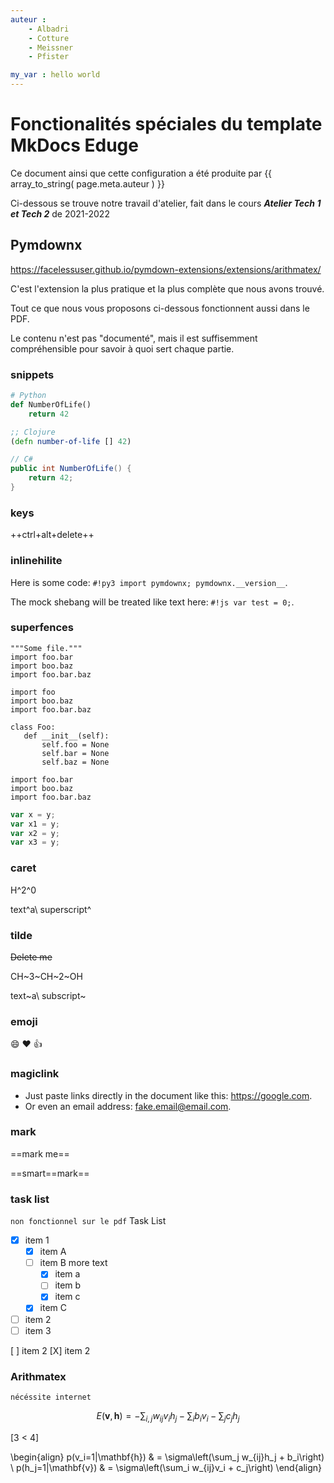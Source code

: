```yaml
---
auteur : 
    - Albadri
    - Cotture
    - Meissner
    - Pfister

my_var : hello world
---
```



# Fonctionalités spéciales du template MkDocs Eduge
Ce document ainsi que cette configuration a été produite par {{ array_to_string( page.meta.auteur ) }} 

Ci-dessous se trouve notre travail d'atelier, fait dans le cours ***Atelier Tech 1 et Tech 2*** de 2021-2022


## Pymdownx
https://facelessuser.github.io/pymdown-extensions/extensions/arithmatex/ 

C'est l'extension la plus pratique et la plus complète que nous avons trouvé.

Tout ce que nous vous proposons ci-dessous fonctionnent aussi dans le PDF.

Le contenu n'est pas "documenté", mais il est suffisemment compréhensible pour savoir à quoi sert chaque partie.
 

### snippets
``` python
# Python
def NumberOfLife()
    return 42

```

``` clojure
;; Clojure
(defn number-of-life [] 42)

```

``` csharp
// C#
public int NumberOfLife() {
    return 42;
}

```

### keys 
++ctrl+alt+delete++


### inlinehilite
Here is some code: `#!py3 import pymdownx; pymdownx.__version__`.

The mock shebang will be treated like text here: ` #!js var test = 0; `.


### superfences
``` {linenums="10"}
"""Some file."""
import foo.bar
import boo.baz
import foo.bar.baz
```
 
```{.py3 hl_lines="1-2 5 7-8" linenums="10"}
import foo
import boo.baz
import foo.bar.baz

class Foo:
   def __init__(self):
       self.foo = None
       self.bar = None
       self.baz = None
```

```{.py3 title="My Cool Header"}
import foo.bar
import boo.baz
import foo.bar.baz
```

``` js title="tout-en-1.js" linenums="10" hl_lines="1 3"
var x = y;
var x1 = y;
var x2 = y;
var x3 = y;
```


### caret
H^2^0

text^a\ superscript^
  

### tilde
~~Delete me~~

CH~3~CH~2~OH

text~a\ subscript~

### emoji 
:smile: :heart: :thumbsup:

### magiclink
- Just paste links directly in the document like this: https://google.com.
- Or even an email address: fake.email@email.com. 

### mark

==mark me==

==smart==mark==

### task list
`non fonctionnel sur le pdf`
Task List

- [X] item 1
    * [X] item A
    * [ ] item B
        more text
        + [x] item a
        + [ ] item b
        + [x] item c
    * [X] item C
- [ ] item 2
- [ ] item 3

[ ] item 2
[X] item 2


### Arithmatex
`nécéssite internet`


$$
E(\mathbf{v}, \mathbf{h}) = -\sum_{i,j}w_{ij}v_i h_j - \sum_i b_i v_i - \sum_j c_j h_j
$$

\[3 < 4\]

\begin{align}
    p(v_i=1|\mathbf{h}) & = \sigma\left(\sum_j w_{ij}h_j + b_i\right) \\
    p(h_j=1|\mathbf{v}) & = \sigma\left(\sum_i w_{ij}v_i + c_j\right)
\end{align}

<!-- 
## AUTRES

Task List

- [X] item 1
    * [X] item A
    * [ ] item B
        more text
        + [x] item a
        + [ ] item b
        + [x] item c
    * [X] item C
- [ ] item 2
- [ ] item 3

<ul class="task-list">
    <li class="task-list-item">
        <label class="task-list-control">
            <input type="checkbox" disabled checked="">
            <span class="task-list-indicator"></span>
        </label>
        item 1
    </li>
</ul>

| Tables super long title |  Are  |  Cool |
| ----------------------- | :---: | ----: |
| col 1 is                |   1   | $1600 |
| col 2 is                |   2   |   $12 |
| col 3 is                |   3   |    $1 |

<ul class="task-list">
<li class="task-list-item"><input checked="" disabled="" type="checkbox"> item 1<ul class="task-list">
<li class="task-list-item"><input checked="" disabled="" type="checkbox"> item A</li>
<li class="task-list-item"><input disabled="" type="checkbox"> item B
    more text<ul class="task-list">
<li class="task-list-item"><input checked="" disabled="" type="checkbox"> item a</li>
<li class="task-list-item"><input disabled="" type="checkbox"> item b</li>
<li class="task-list-item"><input checked="" disabled="" type="checkbox"> item c</li>
</ul>
</li>
<li class="task-list-item"><input checked="" disabled="" type="checkbox"> item C</li>
</ul>
</li>
<li class="task-list-item"><input disabled="" type="checkbox"> item 2</li>
<li class="task-list-item"><input disabled="" type="checkbox"> item 3</li>
</ul>

... -->


<!-- 

# Title1
1
## Title2
2
### Title3
3
#### Title4
4
##### Ttitle 5
5
###### Title 6
6 -->


